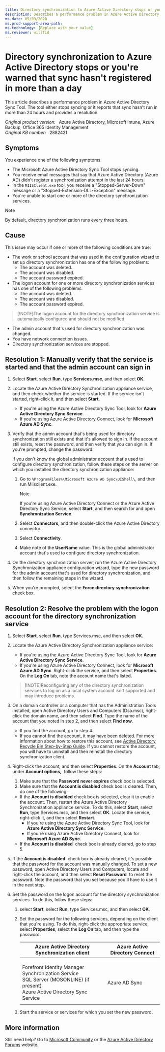 ```yaml
---
title: Directory synchronization to Azure Active Directory stops or you're warned that sync hasn't registered in more than a day
description: Describes a performance problem in Azure Active Directory Sync Tool. The tool either stops syncing or it reports that sync hasn't run in more than 24 hours. Provides a resolution.
ms.date: 05/09/2020
ms.prod-support-area-path: 
ms.technology: [Replace with your value]
ms.reviewer: willfid
---
```

# Directory synchronization to Azure Active Directory stops or you're warned that sync hasn't registered in more than a day

This article describes a performance problem in Azure Active Directory Sync Tool. The tool either stops syncing or it reports that sync hasn't run in more than 24 hours and provides a resolution.

_Original product version:_ &nbsp; Azure Active Directory, Microsoft Intune, Azure Backup, Office 365 Identity Management  
_Original KB number:_ &nbsp; 2882421

## Symptoms

You experience one of the following symptoms:

- The Microsoft Azure Active Directory Sync Tool stops syncing.
- You receive email messages that say that Azure Active Directory (Azure AD) didn't register a synchronization attempt in the last 24 hours.
- In the `MIISClient.exe` tool, you receive a "Stopped-Server-Down" message or a "Stopped-Extension-DLL-Exception" message.
- You're unable to start one or more of the directory synchronization services.

> [!NOTE]
> By default, directory synchronization runs every three hours.

## Cause

This issue may occur if one or more of the following conditions are true:

- The work or school account that was used in the configuration wizard to set up directory synchronization has one of the following problems:
  - The account was deleted.
  - The account was disabled.
  - The account password expired.
- The logon account for one or more directory synchronization services has one of the following problems:
  - The account was deleted.
  - The account was disabled.
  - The account password expired.

 > [!NOTE]The logon account for the directory synchronization service is automatically configured and should not be modified.

- The admin account that's used for directory synchronization was changed.
- You have network connection issues.
- Directory synchronization services are stopped.

## Resolution 1: Manually verify that the service is started and that the admin account can sign in

1. Select **Start**, select **Run**, type **Services.msc**, and then select **OK**.
2. Locate the Azure Active Directory Synchronization appliance service, and then check whether the service is started. If the service isn't started, right-click it, and then select **Start**.
   - If you're using the Azure Active Directory Sync Tool, look for **Azure Active Directory Sync Service**.
   - If you're using Azure Active Directory Connect, look for **Microsoft Azure AD Sync**.
3. Verify that the admin account that's being used for directory synchronization still exists and that it's allowed to sign in. If the account still exists, reset the password, and then verify that you can sign in. If you're prompted, change the password.

    If you don't know the global administrator account that's used to configure directory synchronization, follow these steps on the server on which you installed the directory synchronization appliance:

      1. Go to `%ProgramFiles%\Microsoft Azure AD Sync\UIShell\`, and then run Miisclient.exe.

          > [!NOTE]
          > If you're using Azure Active Directory Connect or the Azure Active Directory Sync Service, select **Start**, and then search for and open **Synchronization Service**.

      2. Select **Connectors**, and then double-click the Azure Active Directory connector.
      3. Select **Connectivity**.
      4. Make note of the **UserName** value. This is the global administrator account that's used to configure directory synchronization.
4. On the directory synchronization server, run the Azure Active Directory Synchronization appliance configuration wizard, type the new password for the admin account that's used for directory synchronization, and then follow the remaining steps in the wizard.
5. When you're prompted, select the **Force directory synchronization** check box.

## Resolution 2: Resolve the problem with the logon account for the directory synchronization service

1. Select **Start**, select **Run**, type Services.msc, and then select **OK**.
2. Locate the Azure Active Directory Synchronization appliance service:
   - If you're using the Azure Active Directory Sync Tool, look for **Azure Active Directory Sync Service**.
   - If you're using Azure Active Directory Connect, look for **Microsoft Azure AD Sync**. Right-click the service, and then select **Properties**. On the **Log On** tab, note the account name that's listed.

    > [!NOTE]Reconfiguring any of the directory synchronization services to log on as a local system account isn't supported and may introduce problems.

3. On a domain controller or a computer that has the Administration Tools installed, open Active Directory Users and Computers (Dsa.msc), right-click the domain name, and then select **Find**. Type the name of the account that you noted in step 2, and then select **Find now**.
   - If you find the account, go to step 4.
   - If you cannot find the account, it may have been deleted. For more information about how to restore this account, see [Active Directory Recycle Bin Step-by-Step Guide](/previous-versions/windows/it-pro/windows-server-2008-R2-and-2008/dd392261(v=ws.10)). If you cannot restore the account, you will have to uninstall and then reinstall the directory synchronization client.
4. Right-click the account, and then select **Properties**. On the **Account** tab, under **Account options,**  follow these steps:
    1. Make sure that the **Password never expires** check box is selected.
    2. Make sure that the **Account is disabled** check box is cleared. Then, do one of the following:
      - If the **Account is disabled** check box is selected, clear it to enable the account. Then, restart the Azure Active Directory Synchronization appliance service. To do this, select **Start**, select **Run**, type Services.msc, and then select **OK**. Locate the service, right-click it, and then select **Restart**.
        - If you're using the Azure Active Directory Sync Tool, look for **Azure Active Directory Sync Service**.
        - If you're using Azure Active Directory Connect, look for **Microsoft Azure AD Sync**.
      - If the **Account is disabled**  check box is already cleared, go to step 5.

5. If the **Account is disabled**  check box is already cleared, it's possible that the password for the account was manually changed. To set a new password, open Active Directory Users and Computers, locate and right-click the account, and then select **Reset Password**  to reset the password. Note the password that you set because you'll have to use it in the next step. 
6. Set the password on the logon account for the directory synchronization services. To do this, follow these steps:

    1. select **Start**, select **Run**, type Services.msc, and then select **OK**.
    2. Set the password for the following services, depending on the client that you're using. To do this, right-click the appropriate service, select **Properties**, select the **Log On** tab, and then type the password.

        |Azure Active Directory Synchronization client|Azure Active Directory Connect|
        |---|---|
        |<br/> Forefront Identity Manager Synchronization Service<br/>      SQL Server (MOSONLINE) (if present)<br/>      Azure Active Directory Sync Service|<br/>    Azure AD Sync|
        |||

    3. Start the service or services for which you set the new password.

## More information

Still need help? Go to [Microsoft Community](https://answers.microsoft.com/) or the [Azure Active Directory Forums](https://social.msdn.microsoft.com/Forums/en-US/home?forum=windowsazuread) website.
